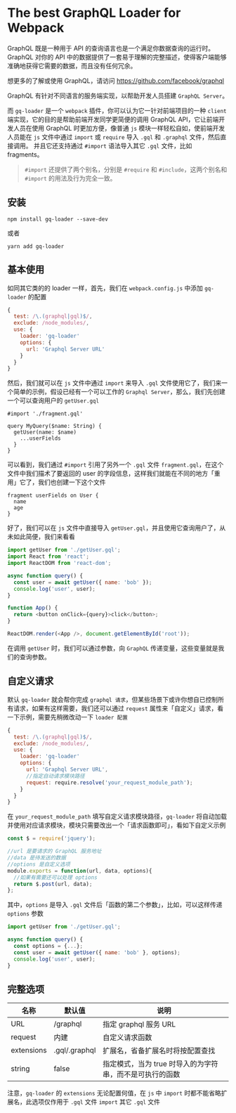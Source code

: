 # The best GraphQL Loader for Webpack

GraphQL 既是一种用于 API 的查询语言也是一个满足你数据查询的运行时。 GraphQL 对你的 API 中的数据提供了一套易于理解的完整描述，使得客户端能够准确地获得它需要的数据，而且没有任何冗余。

想更多的了解或使用 GraphQL，请访问 https://github.com/facebook/graphql

GraphQL 有针对不同语言的服务端实现，以帮助开发人员搭建 `GraphQL Server`。

而 `gq-loader` 是一个 `webpack` 插件，你可以认为它一针对前端项目的一种 `client` 端实现，它的目的是帮助前端开发同学更简便的调用 GraphQL API，它让前端开发人员在使用 GraphQL 时更加方便，像普通 `js` 模块一样轻松自如，使前端开发人员能在 `js` 文件中通过 `import` 或 `require` 导入 `.gql` 和 `.graphql` 文件，然后直接调用。 并且它还支持通过 `#import` 语法导入其它 `.gql` 文件，比如 fragments。

> `#import` 还提供了两个别名，分别是 `#require` 和 `#include`，这两个别名和 `#import` 的用法及行为完全一致。

## 安装

```
npm install gq-loader --save-dev
```

或者

```
yarn add gq-loader
```

## 基本使用

如同其它类的的 loader 一样，首先，我们在 `webpack.config.js` 中添加 `gq-loader` 的配置

```js
{
  test: /\.(graphql|gql)$/,
  exclude: /node_modules/,
  use: {
    loader: 'gq-loader'
    options: {
      url: 'Graphql Server URL'
    }
  }
}
```

然后，我们就可以在 `js` 文件中通过 `import` 来导入 `.gql` 文件使用它了，我们来一个简单的示例，假设已经有一个可以工作的 `Graphql Server`，那么，我们先创建一个可以查询用户的 `getUser.gql`

```gql
#import './fragment.gql' 

query MyQuery($name: String) {
  getUser(name: $name)
    ...userFields
  }
}
```
可以看到，我们通过 `#import` 引用了另外一个 `.gql` 文件 `fragment.gql`，在这个文件中我们描术了要返回的 user 的字段信息，这样我们就能在不同的地方「重用」它了，我们也创建一下这个文件

```gql
fragment userFields on User {
  name
  age
}
```

好了，我们可以在 `js` 文件中直接导入 `getUser.gql`，并且使用它查询用户了，从未如此简便，我们来看看

```js
import getUser from './getUser.gql';
import React from 'react';
import ReactDOM from 'react-dom';

async function query() {
  const user = await getUser({ name: 'bob' });
  console.log('user', user);
}

function App() {
  return <button onClick={query}>click</button>;
}

ReactDOM.render(<App />, document.getElementById('root'));
```

在调用 `getUser` 时，我们可以通过参数，向 `GraphQL` 传递变量，这些变量就是我们的查询参数。

## 自定义请求

默认 `gq-loader` 就会帮你完成 `graphql 请求`，但某些场景下或许你想自已控制所有请求，如果有这样需要，我们还可以通过 `request` 属性来「自定义」请求，看一下示例，需要先稍微改动一下 `loader 配置`

```js
{
  test: /\.(graphql|gql)$/,
  exclude: /node_modules/,
  use: {
    loader: 'gq-loader'
    options: {
      url: 'Graphql Server URL',
      //指定自动请求模块路径
      request: require.resolve('your_request_module_path');
    }
  }
}
```
在 `your_request_module_path` 填写自定义请求模块路径，`gq-loader` 将自动加载并使用对应请求模块，模块只需要改出一个「请求函数即可」，看如下自定义示例

```js
const $ = require('jquery');

//url 是要请求的 GraphQL 服务地址
//data 是待发送的数据
//options 是自定义选项
module.exports = function(url, data, options){
  //如果有需要还可以处理 options
  return $.post(url, data);
};
```

其中，`options` 是导入 `.gql` 文件后「函数的第二个参数」，比如，可以这样传递 `options` 参数

```js
import getUser from './getUser.gql';

async function query() {
  const options = {...};
  const user = await getUser({ name: 'bob' }, options);
  console.log('user', user);
}
```

## 完整选项

| 名称 | 默认值 | 说明 |
| ---- | ------- | ----------- |
| URL | /graphql | 指定 graphql 服务 URL |
| request | 内建 | 自定义请求函数 |
| extensions | .gql/.graphql | 扩展名，省备扩展名时将按配置查找 |
| string | false | 指定模式，当为 true 时导入的为字符串，而不是可执行的函数 |


注意，`gq-loader` 的 `extensions` 无论配置何值，在 `js` 中 `import` 时都不能省略扩展名，此选项仅作用于 `.gql` 文件 `import` 其它 `.gql` 文件